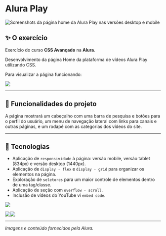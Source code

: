 # Alura Play 

![Screenshots da página home da Alura Play nas versões desktop e mobile](https://github.com/user-attachments/assets/8d35f5f3-75ce-4aa3-89b9-12e937b2e290)

## ✨ O exercício

Exercício do curso <b>CSS Avançado</b> na <b>Alura</b>.

Desenvolvimento da página Home da plataforma de vídeos Alura Play utilizando CSS.

Para visualizar a página funcionando: 

<a href="https://lucasjdantas.github.io/exercicio-alura-css-avancado-6/" target="_blank"><img loading="lazy" src="https://img.shields.io/badge/GitHub%20Pages-222222?style=for-the-badge&logo=github%20Pages&logoColor=white" target="_blank"></a>

<hr>

## 🔨 Funcionalidades do projeto

A página mostrará um cabeçalho com uma barra de pesquisa e botões para o perfil do usuário, um menu de navegação lateral com links para canais e outras páginas, e um rodapé com as categorias dos vídeos do site.

<hr>

## 🚀 Tecnologias

- Aplicação de `responsividade` à página: versão mobile, versão tablet (834px) e versão desktop (1440px).
- Aplicação de `display - flex` e `display - grid` para organizar os elementos na página.
- Exploração de `seletores` para um maior controle de elementos dentro de uma tag/classe.
- Aplicação de seção com `overflow - scroll`.
- Inclusão de vídeos do YouTube vi `embed code`.

<img loading="laz" src="https://img.shields.io/badge/VSCode-0078D4?style=for-the-badge&logo=visual%20studio%20code&logoColor=white">

<img loading="lazy" src="https://img.shields.io/badge/HTML5-E34F26?style=for-the-badge&logo=html5&logoColor=white"><img loading="lazy" src="https://img.shields.io/badge/CSS3-1572B6?style=for-the-badge&logo=css3&logoColor=white">

<hr>

*Imagens e conteúdo fornecidos pela Alura.*
